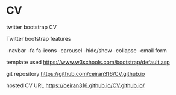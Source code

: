 # CV
twitter bootstrap CV

Twitter bootstrap features

-navbar
-fa fa-icons
-carousel
-hide/show
-collapse
-email form

template used
https://www.w3schools.com/bootstrap/default.asp

git repository
https://github.com/ceiran316/CV.github.io

hosted CV URL
https://ceiran316.github.io/CV.github.io/
